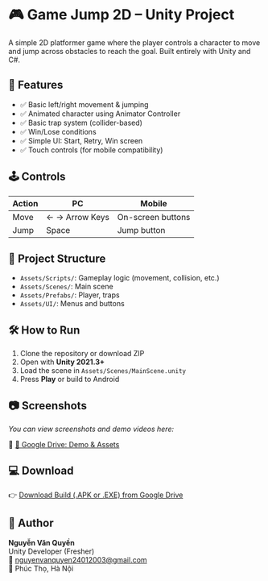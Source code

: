 # 🎮 Game Jump 2D – Unity Project

A simple 2D platformer game where the player controls a character to move and jump across obstacles to reach the goal. Built entirely with Unity and C#.

## 🧩 Features

- ✅ Basic left/right movement & jumping
- ✅ Animated character using Animator Controller
- ✅ Basic trap system (collider-based)
- ✅ Win/Lose conditions
- ✅ Simple UI: Start, Retry, Win screen
- ✅ Touch controls (for mobile compatibility)

## 🕹️ Controls

| Action  | PC | Mobile |
|---------|----|--------|
| Move    | ← → Arrow Keys | On-screen buttons |
| Jump    | Space         | Jump button       |

## 📂 Project Structure

- `Assets/Scripts/`: Gameplay logic (movement, collision, etc.)
- `Assets/Scenes/`: Main scene
- `Assets/Prefabs/`: Player, traps
- `Assets/UI/`: Menus and buttons

## 🛠️ How to Run

1. Clone the repository or download ZIP  
2. Open with **Unity 2021.3+**
3. Load the scene in `Assets/Scenes/MainScene.unity`
4. Press **Play** or build to Android

## 📷 Screenshots

_You can view screenshots and demo videos here:_

🔗 [📁 Google Drive: Demo & Assets](https://drive.google.com/drive/folders/1GCR-ca6JNiiAC1rHVvlqs-kBnUi3GCab)

## 💻 Download

👉 [Download Build (.APK or .EXE) from Google Drive](https://drive.google.com/drive/folders/1GCR-ca6JNiiAC1rHVvlqs-kBnUi3GCab)

## 📌 Author

**Nguyễn Văn Quyền**  
Unity Developer (Fresher)  
📧 nguyenvanquyen24012003@gmail.com  
📍 Phúc Thọ, Hà Nội

